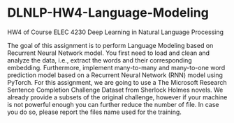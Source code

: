 # DLNLP-HW4-Language-Modeling
HW4 of Course ELEC 4230 Deep Learning in Natural Language Processing

The goal of this assignment is to perform Language Modeling based on Recurrent Neural Network model.
You first need to load and clean and analyze the data, i.e., extract the words and their corresponding
embedding. Furthermore, implement many-to-many and many-to-one word prediction model based on
a Recurrent Neural Network (RNN) model using PyTorch.
For this assignment, we are going to use a The Microsoft Research Sentence Completion Challenge
Dataset from Sherlock Holmes
novels. We already provide a subsets of the original challenge, however if your machine is not powerful
enough you can further reduce the number of file. In case you do so, please report the files name used
for the training.

